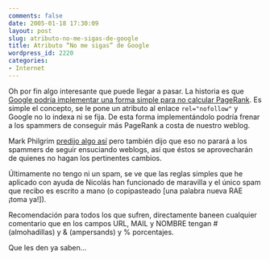 ```yaml
---
comments: false
date: 2005-01-18 17:30:09
layout: post
slug: atributo-no-me-sigas-de-google
title: Atributo “No me sigas” de Google
wordpress_id: 2220
categories:
- Internet
---
```


Oh por fin algo interesante que puede llegar a pasar. La historia es que [Google podría implementar una forma simple para no calcular PageRank](http://simon.incutio.com/archive/2005/01/17/relNoFollow). Es simple el concepto, se le pone un atributo al enlace `rel="nofollow"` y Google no lo indexa ni se fija. De esta forma implementándolo podría frenar a los spammers de conseguir más PageRank a costa de nuestro weblog.





Mark Philgrim [predijo algo así](http://www.intertwingly.net/blog/2003/11/17/Comment-Throttle#c1069204247) pero también dijo que eso no parará a los spammers de seguir ensuciando weblogs, así que éstos se aprovecharán de quienes no hagan los pertinentes cambios.





&Uacute;ltimamente no tengo ni un spam, se ve que las reglas simples que he aplicado con ayuda de Nicolás han funcionado de maravilla y el único spam que recibo es escrito a mano (o copipasteado [una palabra nueva RAE ¡toma ya!]).





Recomendación para todos los que sufren, directamente baneen cualquier comentario que en los campos URL, MAIL y NOMBRE tengan # (almohadillas) y &#38; (ampersands) y % porcentajes.





Que les den ya saben…




 
